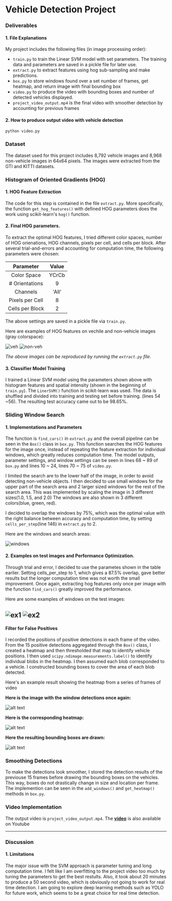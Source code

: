# **Vehicle Detection Project**

[//]: # (Image References)
[image1]: https://cloud.githubusercontent.com/assets/10526591/24394334/8bb0759e-13d6-11e7-9131-b9ea57a2acd0.png "veh_HOG"
[image2]: https://cloud.githubusercontent.com/assets/10526591/24394333/8baee7e2-13d6-11e7-84ee-67af8d45ff0a.png "non-veh_HOG"
[image3]: https://cloud.githubusercontent.com/assets/10526591/24392978/3437376c-13d1-11e7-8c05-b7646cee237b.png "windows"
[image4]: https://cloud.githubusercontent.com/assets/10526591/24394284/54222e38-13d6-11e7-88ed-7cb688e6604d.png "ex1"
[image5]: https://cloud.githubusercontent.com/assets/10526591/24394288/542d0830-13d6-11e7-8843-51b8274dc19c.png "ex2"
[image6]: https://cloud.githubusercontent.com/assets/10526591/24394287/542b1746-13d6-11e7-9654-4f3cbf7a8550.png "ex3"
[image7]: https://cloud.githubusercontent.com/assets/10526591/24394285/54234c46-13d6-11e7-8d68-2c4dc1e04d96.png "heatmap"
[image8]: https://cloud.githubusercontent.com/assets/10526591/24394286/5423c20c-13d6-11e7-8abb-793da01a6b8d.png "box"
[video]: https://youtu.be/_23T4mz0IV0 "Video"

### Deliverables

#### 1. File Explanations

My project includes the following files (in image processing order):
* `train.py` to train the Linear SVM model with set parameters. The training data and parameters are saved in a pickle file for later use.
* `extract.py` to extract features using hog sub-sampling and make predictions.
* `box.py` to store windows found over a set number of frames, get heatmap, and return image with final bounding box
* `video.py` to produce the video with bounding boxes and number of detected vehicles displayed.
* `project_video_output.mp4` is the final video with smoother detection by accounting for previous frames

#### 2. How to produce output video with vehicle detection
```sh
python video.py
```

### Dataset

The dataset used for this project includes 8,792 vehicle images and 8,968 non-vehicle images in 64x64 pixels. The images were extracted from the GTI and KITTI datasets.

### Histogram of Oriented Gradients (HOG)

#### 1. HOG Feature Extraction
The code for this step is contained in the file `extract.py`. More specifically, the function `get_hog_features()` with defined HOG parameters does the work using scikit-learn's `hog()` function.


#### 2. Final HOG parameters.

To extract the optimal HOG features, I tried different color spaces, number of HOG orienations, HOG channels, pixels per cell, and cells per block.
After several trial-and-errors and accounting for computation time, the following parameters were chosen:

| Parameter        | Value   | 
|:-------------:|:-------------:| 
| Color Space      | YCrCb        | 
| # Orientations      | 9      |
| Channels     | 'All'      |
| Pixels per Cell      | 8        |
| Cells per Block      | 2        |

The above settings are saved in a pickle file via `train.py`.

Here are examples of HOG features on vechile and non-vehicle images (gray colorspace):

![veh][image1]
![non-veh][image2]

*The above images can be reproduced by running the `extract.py` file.*

#### 3. Classifier Model Training

I trained a Linear SVM model using the parameters shown above with histogram features and spatial intensity (shown in the beginning of `train.py`). The `LinerSVM()` function in scikit-learn was used. 
The data is shuffled and divided into training and testing set before training. (lines 54 ~56).
The resulting test accuracy came out to be 98.65%.

### Sliding Window Search

#### 1. Implementations and Parameters

The function is `find_cars()` in `extract.py` and the overall pipeline can be seen in the `Box()` class in `box.py`. This function searches the HOG features for the image once, instead of repeating the feature extraction for individual windows, which greatly reduces computation time. The model outputs, parameter settings, and window settings can be seen in lines 68 ~ 89 of `box.py` and lines 10 ~ 24, lines 70 ~ 75 of `video.py`.

I limited the search are to the lower half of the image, in order to avoid detecting non-vehicle objects. I then decided to use small windows for the upper part of the search area and 2 larger sized windows for the rest of the search area. This was implemented by scaling the image in 3 different sizes(1.0, 1.5, and 2.0) The windows are also shown in 3 different colors(blue, green, red).

I decided to overlap the windows by 75%, which was the optimal value with the right balance between accuracy and computation time, by setting `cells_per_step`(line 146) in `extract.py` to 2.

Here are the windows and search areas:

![windows][image3]


#### 2. Examples on test images and Performance Optimization.

Through trial and error, I decided to use the parametes shown in the table earlier. Setting cells_per_step to 1, which gives a 87.5% overlap, gave better results but the longer computation time was not worth the small improvement. Once again, extracting hog features only once per image with the function `find_cars()` greatly improved the performance.

Here are some examples of windows on the test images:


![ex1][image4]
![ex2][image5]
---

#### Filter for False Positives

I recorded the positions of positive detections in each frame of the video.  From the 15 positive detections aggregated through the `Box()` class, I created a heatmap and then thresholded that map to identify vehicle positions.  I then used `scipy.ndimage.measurements.label()` to identify individual blobs in the heatmap.  I then assumed each blob corresponded to a vehicle.  I constructed bounding boxes to cover the area of each blob detected.  

Here's an example result showing the heatmap from a series of frames of video

**Here is the image with the window detections once again:**

![alt text][image6]

**Here is the corresponding heatmap:**

![alt text][image7]

**Here the resulting bounding boxes are drawn:**

![alt text][image8]


### Smoothing Detections

To make the detections look smoother, I stored the detection results of the previouse 15 frames before drawing the bounding boxes on the vehicles.
This way, boxes do not drastically change in size and location per frame.
The implemention can be seen in the `add_windows()` and `get_heatmap()` methods in `box.py`.


### Video Implementation

The output video is `project_video_output.mp4`.
The **[video]** is also available on Youtube


---

### Discussion

#### 1. Limitations

The major issue with the SVM approach is parameter tuning and long computation time. I felt like I am overfitting to the project video too much by tuning the parameters to get the best restults. Also, it took about 20 minutes to produce a 50 second video, which is obviously not going to work for real time detection. I am  going to explore deep learning methods such as YOLO for future work, which seems to be a great choice for real time detection.


